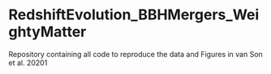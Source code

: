 # RedshiftEvolution_BBHMergers_WeightyMatter
Repository containing all code to reproduce the data and Figures in van Son et al. 20201  
